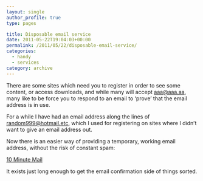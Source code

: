 ```yaml
---
layout: single
author_profile: true
type: pages

title: Disposable email service
date: 2011-05-22T19:04:03+00:00
permalink: /2011/05/22/disposable-email-service/
categories:
  - handy
  - services
category: archive
---
```

There are some sites which need you to register in order to see some content, or access downloads, and while many will accept aaa@aaa.aa, many like to be force you to respond to an email to ‘prove’ that the email address is in use.

For a while I have had an email address along the lines of random999@hotmail.etc, which I used for registering on sites where I didn’t want to give an email address out.

Now there is an easier way of providing a temporary, working email address, without the risk of constant spam:

<a title="10 Minute Mail" href="http://10minutemail.com/10MinuteMail/index.html" target="_blank">10 Minute Mail</a>

It exists just long enough to get the email confirmation side of things sorted.
